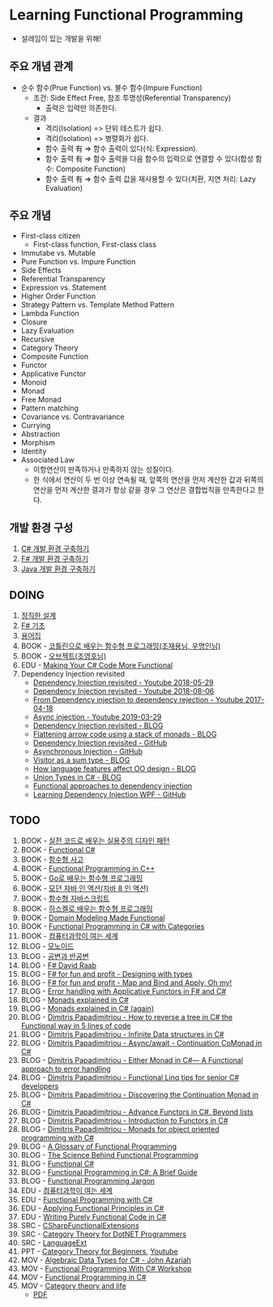 # Learning Functional Programming

- 설레임이 있는 개발을 위해!

## 주요 개념 관계

- 순수 함수(Prue Function) vs. 불수 함수(Impure Function)
  - 조건: Side Effect Free, 참조 투명성(Referential Transparency)
    - 출력은 입력만 의존한다.
  - 결과
    - 격리(Isolation) => 단위 테스트가 쉽다.
    - 격리(Isolation) => 병렬화가 쉽다.
    - 함수 출력 有 => 함수 출력이 있다(식: Expression).
    - 함수 출력 有 => 함수 출력을 다음 함수의 입력으로 연결할 수 있다(합성 함수: Composite Function)
    - 함수 출력 有 => 함수 출력 값을 재사용할 수 있다(치환, 지연 처리: Lazy Evaluation)
    

## 주요 개념

- First-class citizen
  - First-class function, First-class class
- Immutabe vs. Mutable
- Pure Function vs. Impure Function
- Side Effects
- Referential Transparency
- Expression vs. Statement
- Higher Order Function
- Strategy Pattern vs. Template Method Pattern
- Lambda Function
- Closure
- Lazy Evaluation
- Recursive
- Category Theory
- Composite Function
- Functor
- Applicative Functor
- Monoid
- Monad
- Free Monad
- Pattern matching
- Covariance vs. Contravariance
- Currying
- Abstraction
- Morphism
- Identity
- Associated Law
  - 이항연산이 만족하거나 만족하지 않는 성질이다.
  - 한 식에서 연산이 두 번 이상 연속될 때, 앞쪽의 연산을 먼저 계산한 값과 뒤쪽의 연산을 먼저 계산한 결과가 항상 같을 경우 그 연산은 결합법칙을 만족한다고 한다.

## 개발 환경 구성

1. [C# 개발 환경 구축하기](./Environment/Setup-CSharp.md)
1. [F# 개발 환경 구축하기](./Environment/Setup-FSharp.md)
1. [Java 개발 환경 구축하기](./Environment/Setup-Java.md)

## DOING

1. [정직한 설계](./HonstDesign)
1. [F# 기초](./Fundamentals/FSharp/FSharpWorkshop)
1. [용어집](./Glossaries)
1. BOOK - [코틀린으로 배우는 함수형 프로그래밍(조재용님, 우명인님)](./Books/01-LearnFunctionalProgrammingWithKotlin)
1. BOOK - [오브젝트(조영호님)](./Books/02-Object)
1. EDU - [Making Your C# Code More Functional](./Edu/MakingYourCSharpCodeMoreFunctional)
1. Dependency Injection revisited
   - [Dependency Injection revisited - Youtube 2018-05-29](https://www.youtube.com/watch?v=4hvIwRHylj0)
   - [Dependency Injection revisited - Youtube 2018-08-06](https://www.youtube.com/watch?v=qBYVW4ghMi8)
   - [From Dependency injection to dependency rejection - Youtube 2017-04-18](https://www.youtube.com/watch?v=cxs7oLGrxQ4)
   - [Async injection - Youtube 2019-03-29](https://www.youtube.com/watch?v=BsavoQWAVqM)
   - [Dependency Injection revisited - BLOG](https://blog.ploeh.dk/2018/07/24/dependency-injection-revisited/)
   - [Flattening arrow code using a stack of monads - BLOG](https://blog.ploeh.dk/2018/07/30/flattening-arrow-code-using-a-stack-of-monads/)
   - [Dependency Injection revisited - GitHub](https://github.com/ploeh/dependency-injection-revisited)
   - [Asynchronous Injection - GitHub](https://github.com/ploeh/asynchronous-injection)
   - [Visitor as a sum type - BLOG](https://blog.ploeh.dk/2018/06/25/visitor-as-a-sum-type/)
   - [How language features affect OO design - BLOG](https://medium.com/ingeniouslysimple/how-language-features-affect-oo-design-237cfc850752)
   - [Union Types in C# - BLOG](http://boustrophedonic.com/blog/2012/10/21/union-types-in-csharp/)
   - [Functional approaches to dependency injection](https://fsharpforfunandprofit.com/posts/dependency-injection-1/)
   - [Learning Dependency Injection WPF - GitHub](https://github.com/jeremybytes/learning-dependency-injection)

## TODO

1. BOOK - [실전 코드로 배우는 실용주의 디자인 패턴](http://www.yes24.com/Product/goods/34572809)
1. BOOK - [Functional C#](http://www.yes24.com/Product/Goods/69669484?scode=032&OzSrank=20)
1. BOOK - [함수형 사고](http://www.yes24.com/24/UsedShop/Goods/29029252?scode=048_002)
1. BOOK - [Functional Programming in C++](http://www.yes24.com/Product/Goods/77275593?scode=032&OzSrank=16)
1. BOOK - [Go로 배우는 함수형 프로그래밍](http://www.yes24.com/Product/Goods/73293439?scode=032&OzSrank=2)
1. BOOK - [모던 자바 인 액션(자바 8 인 액션)](http://www.yes24.com/Product/Goods/77125987?scode=032&OzSrank=14)
1. BOOK - [함수형 자바스크립트](http://www.yes24.com/24/UsedShop/Goods/58181696?scode=048_002)
1. BOOK - [하스켈로 배우는 함수형 프로그래밍](http://www.yes24.com/Product/Goods/19842361?scode=032&OzSrank=5)
1. BOOK - [Domain Modeling Made Functional](https://pragprog.com/book/swdddf/domain-modeling-made-functional)
1. BOOK - [Functional Programming in C# with Categories](https://leanpub.com/functional-programming-in-cSharp-with-categories)
1. BOOK - [컴퓨터과학이 여는 세계](http://www.yes24.com/Product/Goods/17976737)
1. BLOG - [모노이드](https://sojin.io/article/%EB%AA%A8%EB%85%B8%EC%9D%B4%EB%93%9C/)
1. BLOG - [공변과 반공변](https://sojin.io/article/%EA%B3%B5%EB%B3%80%EA%B3%BC-%EB%B0%98%EA%B3%B5%EB%B3%80)
1. BLOG - [F# David Raab](http://sidburn.github.io/Series)
1. BLOG - [F# for fun and profit - Designing with types](https://fsharpforfunandprofit.com/series/designing-with-types.html)
1. BLOG - [F# for fun and profit - Map and Bind and Apply, Oh my!](https://fsharpforfunandprofit.com/series/map-and-bind-and-apply-oh-my.html)
1. BLOG - [Error handling with Applicative Functors in F# and C#](https://blog.leifbattermann.de/2015/09/12/error-handling-with-applicative-functors-in-f-and-c/)
1. BLOG - [Monads explained in C#](https://mikhail.io/2016/01/monads-explained-in-csharp/)
1. BLOG - [Monads explained in C# (again)](https://mikhail.io/2018/07/monads-explained-in-csharp-again/)
1. BLOG - [Dimitris Papadimitriou - How to reverse a tree in C# the Functional way in 5 lines of code](https://medium.com/@dimpapadim3/how-to-reverse-a-tree-in-c-the-functional-way-in-5-lines-of-code-130c9cddcb5b)
1. BLOG - [Dimitris Papadimitriou - Infinite Data structures in C#](https://medium.com/@dimpapadim3/infinite-data-structures-in-c-b3655386befe)
1. BLOG - [Dimitris Papadimitriou - Async/await - Continuation CoMonad in C#](https://medium.com/@dimpapadim3/async-await-continuation-comonad-in-c-558a644eb4ef)
1. BLOG - [Dimitris Papadimitriou - Either Monad in C#— A Functional approach to error handling](https://medium.com/@dimpapadim3/either-is-a-common-type-in-functional-languages-94b86eea325c)
1. BLOG - [Dimitris Papadimitriou - Functional Linq tips for senior C# developers](https://medium.com/@dimpapadim3/functional-linq-tips-for-senior-c-developers-bfb869547610)
1. BLOG - [Dimitris Papadimitriou - Discovering the Continuation Monad in C#](https://medium.com/@dimpapadim3/deriving-continuation-monad-from-callbacks-23d74e8331d0)
1. BLOG - [Dimitris Papadimitriou - Advance Functors in C#. Beyond lists](https://medium.com/@dimpapadim3/advance-functors-and-design-patterns-with-c-fba9c9cae0f9)
1. BLOG - [Dimitris Papadimitriou - Introduction to Functors in C#](https://medium.com/@dimpapadim3/introduction-to-functors-in-c-1e6b434c85ae)
1. BLOG - [Dimitris Papadimitriou - Monads for object oriented programming with C#](https://medium.com/@dimpapadim3/monads-in-oop-with-c-a4ec11f1f9d9)
1. BLOG - [A Glossary of Functional Programming](http://degoes.net/articles/fp-glossary)
1. BLOG - [The Science Behind Functional Programming](https://www.47deg.com/blog/science-behind-functional-programming/)
1. BLOG - [Functional C#](https://weblogs.asp.net/dixin/Tags/Functional%20C%23)
1. BLOG - [Functional Programming in C#: A Brief Guide](http://hamidmosalla.com/2019/04/25/functional-programming-in-c-sharp-a-brief-guide/)
1. BLOG - [Functional Programming Jargon](https://github.com/hemanth/functional-programming-jargon#arity)
1. EDU - [컴퓨터과학이 여는 세계](https://www.youtube.com/watch?v=HTWSPoDLmHI&list=PL0Nf1KJu6Ui7yoc9RQ2TiiYL9Z0MKoggH)
1. EDU - [Functional Programming with C#](https://www.pluralsight.com/courses/functional-programming-csharp)
1. EDU - [Applying Functional Principles in C#](https://www.pluralsight.com/courses/csharp-applying-functional-principles)
1. EDU - [Writing Purely Functional Code in C#](https://www.pluralsight.com/courses/writing-purely-functional-code-csharp)
1. SRC - [CSharpFunctionalExtensions](https://github.com/vkhorikov/CSharpFunctionalExtensions)
1. SRC - [Category Theory for DotNET Programmers](https://github.com/cboudereau/category-theory-for-dotnet-programmers)
1. SRC - [LanguageExt](https://github.com/louthy/language-ext)
1. PPT - [Category Theory for Beginners](https://www.slideshare.net/kenbot/category-theory-for-beginners), [Youtube](https://www.youtube.com/watch?v=jDhMDgU7Koc)
1. MOV - [Algebraic Data Types for C# - John Azariah](https://www.youtube.com/watch?v=CUdp1XGwRng&list=PL03Lrmd9CiGdch9Ul3PynPDZcZ18sz9KV&index=39)
1. MOV - [Functional Programming With C# Workshop](https://www.youtube.com/watch?v=OPxyomlxP4o)
1. MOV - [Functional Programming in C#](https://channel9.msdn.com/Shows/Visual-Studio-Toolbox/Functional-Programming-in-CSharp)
1. MOV - [Category theory and life](https://www.youtube.com/watch?v=ho7oagHeqNc)
   - [PDF](https://slides.yowconference.com/yowlambdajam2018/Cheng-CategoryTheoryandLife.pdf)